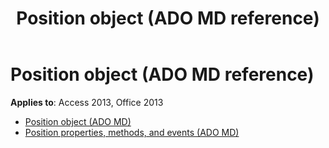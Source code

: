﻿---
title: Position object (ADO MD reference)
TOCTitle: Position object (ADO MD)
ms:assetid: fbe77a91-766e-4cdb-ac2e-dcd30b0c1c82
ms:mtpsurl: https://msdn.microsoft.com/library/JJ250290(v=office.15)
ms:contentKeyID: 48548878
ms.date: 09/18/2015
mtps_version: v=office.15
---

# Position object (ADO MD reference)

**Applies to**: Access 2013, Office 2013

- [Position object (ADO MD)](position-object-ado-md.md)
- [Position properties, methods, and events (ADO MD)](position-properties-methods-and-events-ado-md.md)

